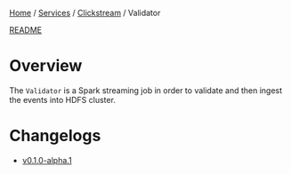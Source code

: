 <p>
    <a href="/docs/index.md">Home</a> /
    <a href="/docs/services/index.md">Services</a> /
    <a href="/docs/services/clickstream/index.md">Clickstream</a> /
    <span>Validator</span>
</p>

<a href="/services/clickstream/src/validator/README.md">README</a>

# Overview
The `Validator` is a Spark streaming job in order to validate and then ingest the events into HDFS cluster.

# Changelogs
- [v0.1.0-alpha.1](/services/clickstream/src/validator/CHANGELOG.md#v010-alpha1)
